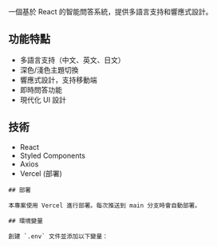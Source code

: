 
一個基於 React 的智能問答系統，提供多語言支持和響應式設計。

## 功能特點

-  多語言支持（中文、英文、日文）
-  深色/淺色主題切換
-  響應式設計，支持移動端
-  即時問答功能
-  現代化 UI 設計

## 技術

- React
- Styled Components
- Axios
- Vercel (部署)

```
## 部署

本專案使用 Vercel 進行部署。每次推送到 main 分支時會自動部署。

## 環境變量

創建 `.env` 文件並添加以下變量：

```
